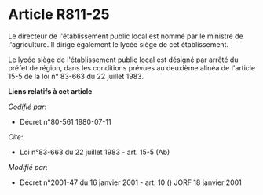 # Article R811-25

Le directeur de l'établissement public local est nommé par le ministre de l'agriculture. Il dirige également le lycée siège
de cet établissement.

Le lycée siège de l'établissement public local est désigné par arrêté du préfet de région, dans les conditions prévues au
deuxième alinéa de l'article 15-5 de la loi n° 83-663 du 22 juillet 1983.

**Liens relatifs à cet article**

_Codifié par_:

  - Décret n°80-561 1980-07-11

_Cite_:

  - Loi n°83-663 du 22 juillet 1983 - art. 15-5 (Ab)

_Modifié par_:

  - Décret n°2001-47 du 16 janvier 2001 - art. 10 () JORF 18 janvier 2001
